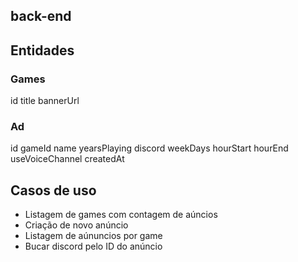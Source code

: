 ## back-end

## Entidades

### Games

id
title
bannerUrl

### Ad

id
gameId
name
yearsPlaying
discord
weekDays
hourStart
hourEnd
useVoiceChannel
createdAt

## Casos de uso

 - Listagem de games com contagem de aúncios
 - Criação de novo anúncio
 - Listagem de aúnuncios por game
 - Bucar discord pelo ID do anúncio